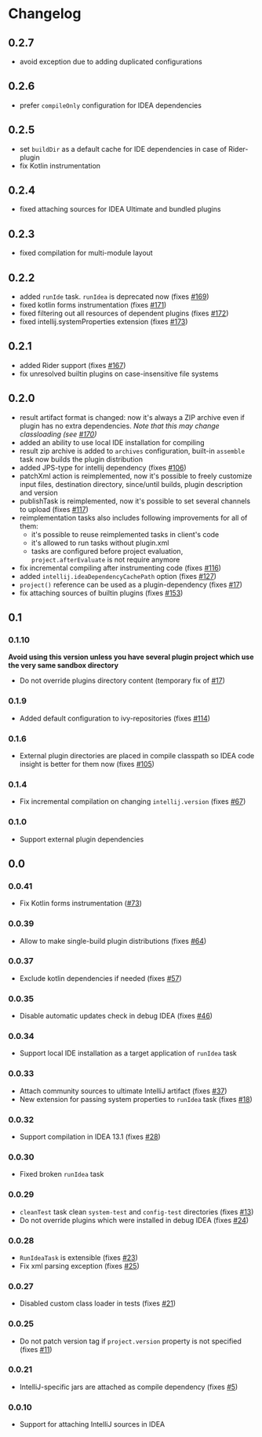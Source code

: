 # Changelog

## 0.2.7

- avoid exception due to adding duplicated configurations

## 0.2.6

- prefer `compileOnly` configuration for IDEA dependencies

## 0.2.5

- set `buildDir` as a default cache for IDE dependencies in case of Rider-plugin
- fix Kotlin instrumentation

## 0.2.4

- fixed attaching sources for IDEA Ultimate and bundled plugins

## 0.2.3

- fixed compilation for multi-module layout
 
## 0.2.2

- added `runIde` task. `runIdea` is deprecated now (fixes [#169](../../issues/169))
- fixed kotlin forms instrumentation (fixes [#171](../../issues/171))
- fixed filtering out all resources of dependent plugins (fixes [#172](../../issues/172))
- fixed intellij.systemProperties extension (fixes [#173](../../issues/173)) 

## 0.2.1

- added Rider support (fixes [#167](../../issues/167))
- fix unresolved builtin plugins on case-insensitive file systems

## 0.2.0

- result artifact format is changed: now it's always a ZIP archive even if plugin has no extra dependencies. *Note that this may change classloading (see [#170](../../issues/170))*
- added an ability to use local IDE installation for compiling
- result zip archive is added to `archives` configuration, built-in `assemble` task now builds the plugin distribution
- added JPS-type for intellij dependency (fixes [#106](../../issues/106))
- patchXml action is reimplemented, now it's possible to freely customize input files, destination directory, since/until builds, plugin description and version
- publishTask is reimplemented, now it's possible to set several channels to upload (fixes [#117](../../issues/117))
- reimplementation tasks also includes following improvements for all of them:
  - it's possible to reuse reimplemented tasks in client's code
  - it's allowed to run tasks without plugin.xml
  - tasks are configured before project evaluation, `project.afterEvaluate` is not require anymore
- fix incremental compiling after instrumenting code (fixes [#116](../../issues/116))
- added `intellij.ideaDependencyCachePath` option (fixes [#127](../../issues/127))
- `project()` reference can be used as a plugin-dependency (fixes [#17](../../issues/17))
- fix attaching sources of builtin plugins (fixes [#153](../../issues/153))

## 0.1

### 0.1.10

**Avoid using this version unless you have several plugin project which use the very same sandbox directory**

- Do not override plugins directory content (temporary fix of [#17](../../issues/17)) 

### 0.1.9

- Added default configuration to ivy-repositories (fixes [#114](../../issues/114))

### 0.1.6

- External plugin directories are placed in compile classpath so IDEA code insight is better for them now (fixes [#105](../../issues/105)) 

### 0.1.4

- Fix incremental compilation on changing `intellij.version` (fixes [#67](../../issues/67))

### 0.1.0

- Support external plugin dependencies

## 0.0

### 0.0.41

- Fix Kotlin forms instrumentation ([#73](../../issues/73))

### 0.0.39

- Allow to make single-build plugin distributions (fixes [#64](../../issues/64))

### 0.0.37

- Exclude kotlin dependencies if needed (fixes [#57](../../issues/57))

### 0.0.35

- Disable automatic updates check in debug IDEA (fixes [#46](../../issues/46))

### 0.0.34

- Support local IDE installation as a target application of `runIdea` task

### 0.0.33

- Attach community sources to ultimate IntelliJ artifact (fixes [#37](../../issues/37))
- New extension for passing system properties to `runIdea` task (fixes [#18](../../issues/18))

### 0.0.32

- Support compilation in IDEA 13.1 (fixes [#28](../../issues/28))

### 0.0.30

- Fixed broken `runIdea` task

### 0.0.29

- `cleanTest` task clean `system-test` and `config-test` directories (fixes [#13](../../issues/13))
- Do not override plugins which were installed in debug IDEA (fixes [#24](../../issues/24))

### 0.0.28

- `RunIdeaTask` is extensible (fixes [#23](../../issues/23))
- Fix xml parsing exception (fixes [#25](../../issues/25))

### 0.0.27

- Disabled custom class loader in tests (fixes [#21](../../issues/21))

### 0.0.25

- Do not patch version tag if `project.version` property is not specified (fixes [#11](../../issues/11))

### 0.0.21

- IntelliJ-specific jars are attached as compile dependency (fixes [#5](../../issues/5))

### 0.0.10

- Support for attaching IntelliJ sources in IDEA

